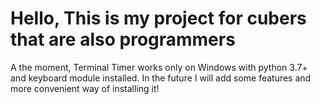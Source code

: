 <h1> Hello, This is my project for cubers that are also programmers </h1>
A the moment, Terminal Timer works only on Windows with python 3.7+ and keyboard module installed. In the future I will add some features and more convenient way of installing it!